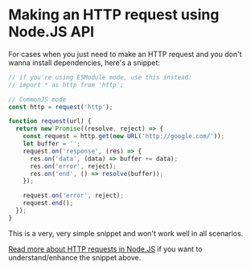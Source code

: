 # Making an HTTP request using Node.JS API

For cases when you just need to make an HTTP request and you don't wanna install dependencies, here's a snippet:

```js
// if you're using ESModule mode, use this instead:
// import * as http from 'http';

// CommonJS mode
const http = request('http');

function request(url) {
  return new Promise((resolve, reject) => {
    const request = http.get(new URL('http://google.com/'));
    let buffer = '';
    request.on('response', (res) => {
      res.on('data', (data) => buffer += data);
      res.on('error', reject);
      res.on('end', () => resolve(buffer));
    });

    request.on('error', reject);
    request.end();
  });
}
```

This is a very, very simple snippet and won't work well in all scenarios.

[Read more about HTTP requests in Node.JS](https://nodejs.org/en/docs/guides/anatomy-of-an-http-transaction/) if you want to understand/enhance the snippet above.
